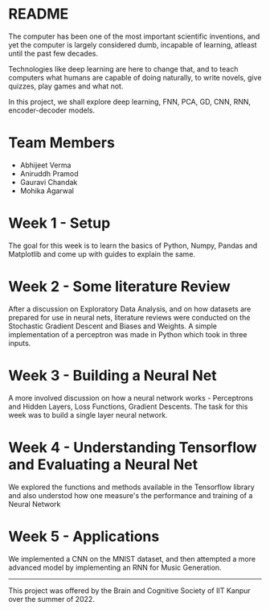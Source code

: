 # README

The computer has been one of the most important scientific inventions, and yet the computer is largely considered dumb, incapable of learning, atleast until the past few decades.

Technologies like deep learning are here to change that, and to teach computers what humans are capable of doing naturally, to write novels, give quizzes, play games and what not.

In this project, we shall explore deep learning, FNN, PCA, GD, CNN, RNN, encoder-decoder models.

# Team Members
- Abhijeet Verma
- Aniruddh Pramod
- Gauravi Chandak
- Mohika Agarwal

# Week 1 - Setup
The goal for this week is to learn the basics of Python, Numpy, Pandas and Matplotlib and come up with guides to explain the same. 

# Week 2 - Some literature Review
After a discussion on Exploratory Data Analysis, and on how datasets are prepared for use in neural nets, literature reviews were conducted on the Stochastic Gradient Descent and Biases and Weights.
A simple implementation of a perceptron was made in Python which took in three inputs.

# Week 3 - Building a Neural Net
A more involved discussion on how a neural network works - Perceptrons and Hidden Layers, Loss Functions, Gradient Descents. The task for this week was to build a single layer neural network.

# Week 4 - Understanding Tensorflow and Evaluating a Neural Net
We explored the functions and methods available in the Tensorflow library and also understod how one measure's the performance and training of a Neural Network

# Week 5 - Applications
We implemented a CNN on the MNIST dataset, and then attempted a more advanced model by implementing an RNN for Music Generation.

***
This project was offered by the Brain and Cognitive Society of IIT Kanpur over the summer of 2022.
